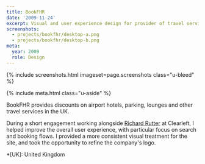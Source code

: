 ```yaml
---
title: BookFHR
date: '2009-11-24'
excerpt: Visual and user experience design for provider of travel services
screenshots:
  - projects/bookfhr/desktop-a.png
  - projects/bookfhr/desktop-b.png
meta:
  year: 2009
  role: Design
---
```

{% include screenshots.html
  imageset=page.screenshots
  class="u-bleed"
%}

{% include meta.html
  class="u-aside"
%}

BookFHR provides discounts on airport hotels, parking, lounges and other travel services in the UK.

During a short engagement working alongside [Richard Rutter][1] at Clearleft, I helped improve the overall user experience, with particular focus on search and booking flows. I provided a more consistent visual treatment for the site, and took the opportunity to refine the company's logo.

[1]: http://clearleft.com/is/richard-rutter/

*[UK]: United Kingdom
